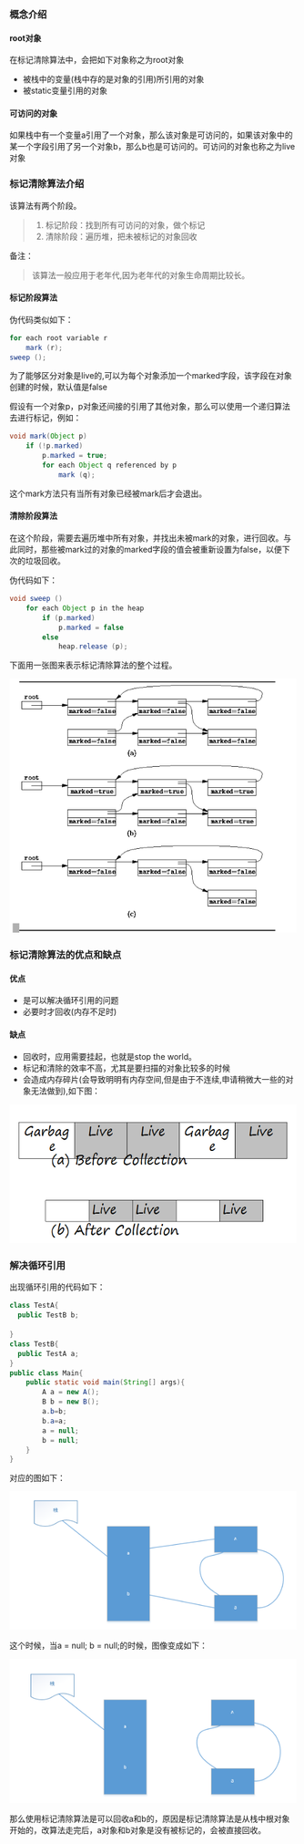 ### 概念介绍
#### root对象
在标记清除算法中，会把如下对象称之为root对象

* 被栈中的变量(栈中存的是对象的引用)所引用的对象
* 被static变量引用的对象

#### 可访问的对象
如果栈中有一个变量a引用了一个对象，那么该对象是可访问的，如果该对象中的某一个字段引用了另一个对象b，那么b也是可访问的。可访问的对象也称之为live对象
### 标记清除算法介绍
该算法有两个阶段。 
> 1. 标记阶段：找到所有可访问的对象，做个标记 
> 2. 清除阶段：遍历堆，把未被标记的对象回收

备注：
> 该算法一般应用于老年代,因为老年代的对象生命周期比较长。

#### 标记阶段算法
伪代码类似如下：
```java
for each root variable r
    mark (r);
sweep ();
```
为了能够区分对象是live的,可以为每个对象添加一个marked字段，该字段在对象创建的时候，默认值是false 

假设有一个对象p，p对象还间接的引用了其他对象，那么可以使用一个递归算法去进行标记，例如：
```java
void mark(Object p)
    if (!p.marked)
        p.marked = true;
        for each Object q referenced by p
            mark (q);
```
这个mark方法只有当所有对象已经被mark后才会退出。
#### 清除阶段算法
在这个阶段，需要去遍历堆中所有对象，并找出未被mark的对象，进行回收。与此同时，那些被mark过的对象的marked字段的值会被重新设置为false，以便下次的垃圾回收。

伪代码如下：
```java
void sweep ()
    for each Object p in the heap
        if (p.marked)
            p.marked = false
        else
            heap.release (p);
```
下面用一张图来表示标记清除算法的整个过程。 

![](2.4.1/1.jpg)
### 标记清除算法的优点和缺点 
#### 优点 

* 是可以解决循环引用的问题 
* 必要时才回收(内存不足时) 

#### 缺点

* 回收时，应用需要挂起，也就是stop the world。 
* 标记和清除的效率不高，尤其是要扫描的对象比较多的时候 
* 会造成内存碎片(会导致明明有内存空间,但是由于不连续,申请稍微大一些的对象无法做到),如下图： 

![](2.4.1/2.jpg)
### 解决循环引用
出现循环引用的代码如下：
```java
class TestA{
  public TestB b;

}
class TestB{
  public TestA a;
}
public class Main{
    public static void main(String[] args){
        A a = new A();
        B b = new B();
        a.b=b;
        b.a=a;
        a = null;
        b = null;
    }
}
```
对应的图如下： 

![](2.4.1/3.jpg)

这个时候，当a = null; b = null;的时候，图像变成如下：

![](2.4.1/4.jpg)

那么使用标记清除算法是可以回收a和b的，原因是标记清除算法是从栈中根对象开始的，改算法走完后，a对象和b对象是没有被标记的，会被直接回收。

